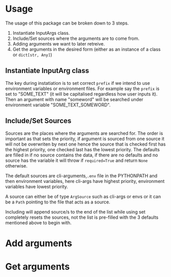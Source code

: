 # Usage

The usage of this package can be broken down to 3 steps.
1. Instantiate InputArgs class.
2. Include/Set sources where the arguments are to come from.
3. Adding arguments we want to later retreive.
4. Get the arguments in the desired form (either as an instance of a class or `dict[str, Any]`)

## Instantiate InputArg class 

The key during instatiation is to set correct `prefix` if we intend to use environment variables or environment files. For example say the `prefix` is set to "SOME_TEXT" (it will be capitalised regardless how user inputs it). Then an argument with name "someword" will be searched under environment variable "SOME_TEXT_SOMEWORD".

## Include/Set Sources

Sources are the places where the arguments are searched for. The order is important as that sets the priority, if argument is sourced from one source it will not be overwriten by next one hence the source that is checked first has the highest priority, one checked last has the lowest priority. The defaults are filled in if no source contains the data, if there are no defaults and no source has the variable it will throw if `required=True` and return `None` otherwise.

The default sources are cli-arguments,`.env` file in the PYTHONPATH and then environment variables, here cli-args have highest priority, environment variables have lowest priority.

A source can either be of type `ArgSource` such as cli-args or envs or it can be a `Path` pointing to the file that acts as a source.

Including will append source/s to the end of the list while using set completely resets the sources, not the list is pre-filled with the 3 defaults mentioned above to begin with.

# Add arguments


# Get arguments

